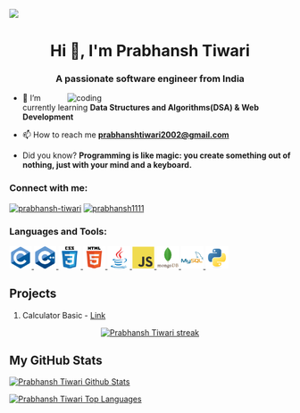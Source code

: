 ![](https://komarev.com/ghpvc/?username=prabhanshtiwari&color=green)
<h1 align="center">Hi 👋, I'm Prabhansh Tiwari</h1>
<h3 align="center">A passionate software engineer from India</h3>

<img align="right" alt="coding" width="400" src="https://cdn.dribbble.com/users/2131993/screenshots/4948736/thoughtworks-gif_dribbble.gif">



- 🌱 I’m currently learning **Data Structures and Algorithms(DSA) & Web Development**

- 📫 How to reach me **prabhanshtiwari2002@gmail.com**

- Did you know? **Programming is like magic: you create something out of nothing, just with your mind and a keyboard.**

<h3 align="left">Connect with me:</h3>
<p align="left">
<a href="https://linkedin.com/in/prabhansh-tiwari" target="blank"><img align="center" src="https://raw.githubusercontent.com/rahuldkjain/github-profile-readme-generator/master/src/images/icons/Social/linked-in-alt.svg" alt="prabhansh-tiwari" height="30" width="40" /></a>
<a href="https://instagram.com/iamprabhanshtiwari" target="blank"><img align="center" src="https://raw.githubusercontent.com/rahuldkjain/github-profile-readme-generator/master/src/images/icons/Social/instagram.svg" alt="prabhansh1111" height="30" width="40" /></a>
</p>

<h3 align="left">Languages and Tools:</h3>
<p align="left"> <a href="https://www.cprogramming.com/" target="_blank" rel="noreferrer"> <img src="https://raw.githubusercontent.com/devicons/devicon/master/icons/c/c-original.svg" alt="c" width="40" height="40"/> </a> <a href="https://www.w3schools.com/cpp/" target="_blank" rel="noreferrer"> <img src="https://raw.githubusercontent.com/devicons/devicon/master/icons/cplusplus/cplusplus-original.svg" alt="cplusplus" width="40" height="40"/> </a> <a href="https://www.w3schools.com/css/" target="_blank" rel="noreferrer"> <img src="https://raw.githubusercontent.com/devicons/devicon/master/icons/css3/css3-original-wordmark.svg" alt="css3" width="40" height="40"/> </a> <a href="https://www.w3.org/html/" target="_blank" rel="noreferrer"> <img src="https://raw.githubusercontent.com/devicons/devicon/master/icons/html5/html5-original-wordmark.svg" alt="html5" width="40" height="40"/> </a> <a href="https://www.java.com" target="_blank" rel="noreferrer"> <img src="https://raw.githubusercontent.com/devicons/devicon/master/icons/java/java-original.svg" alt="java" width="40" height="40"/> </a> <a href="https://developer.mozilla.org/en-US/docs/Web/JavaScript" target="_blank" rel="noreferrer"> <img src="https://raw.githubusercontent.com/devicons/devicon/master/icons/javascript/javascript-original.svg" alt="javascript" width="40" height="40"/> </a> <a href="https://www.mongodb.com/" target="_blank" rel="noreferrer"> <img src="https://raw.githubusercontent.com/devicons/devicon/master/icons/mongodb/mongodb-original-wordmark.svg" alt="mongodb" width="40" height="40"/> </a> <a href="https://www.mysql.com/" target="_blank" rel="noreferrer"> <img src="https://raw.githubusercontent.com/devicons/devicon/master/icons/mysql/mysql-original-wordmark.svg" alt="mysql" width="40" height="40"/> </a> <a href="https://www.python.org" target="_blank" rel="noreferrer"> <img src="https://raw.githubusercontent.com/devicons/devicon/master/icons/python/python-original.svg" alt="python" width="40" height="40"/> </a> </p>

<h2>Projects</h2>
<ol>
  <li>Calculator Basic - <a href="https://prabhanshtiwari.github.io/simple-calculator/">Link</a></li>
</ol>


<p align="center">
    <a href="https://github-readme-streak-stats.herokuapp.com/?user=prabhanshtiwari&">
        <img title="prabhanshtiwari" alt="Prabhansh Tiwari streak" src="https://github-readme-streak-stats.herokuapp.com/?user=prabhanshtiwari&theme=black-ice&hide_border=true&stroke=0000&background=060A0CD0"/>
    </a>
</p>

<h2>My GitHub Stats</h2>

<a href="https://github.com/prabhanshtiwari/github-readme-stats"><img alt="Prabhansh Tiwari Github Stats" src="https://github-readme-stats.vercel.app/api?username=prabhanshtiwari&show_icons=true&count_private=true&theme=react&hide_border=true&bg_color=0D1117" /></a>

<a href="https://github.com/prabhanshtiwarri/github-readme-stats"><img alt="Prabhansh Tiwari Top Languages" src="https://github-readme-stats.vercel.app/api/top-langs/?username=prabhanshtiwari&langs_count=8&count_private=true&layout=compact&theme=react&hide_border=true&bg_color=0D1117" /></a>
